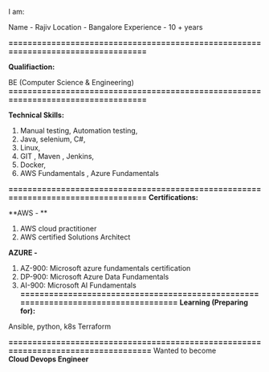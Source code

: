 I am:

Name - Rajiv
Location - Bangalore
Experience - 10 + years


**==================================================================================**

**Qualifiaction:**

BE (Computer Science & Engineering) 
**==================================================================================**

**Technical Skills:**

1. Manual testing, Automation testing,
2. Java, selenium, C#, 
3. Linux,
4. GIT , Maven , Jenkins,
5. Docker,
6. AWS Fundamentals , Azure Fundamentals 

**==================================================================================**
**Certifications:**

**AWS - **
1. AWS cloud practitioner  
2. AWS certified Solutions Architect

**AZURE -**

1. AZ-900: Microsoft azure fundamentals certification
2. DP-900: Microsoft Azure Data Fundamentals
3. AI-900: Microsoft AI Fundamentals
**===================================================================================**
**Learning (Preparing for):**

Ansible,
python,
k8s
Terraform 

**===================================================================================**
Wanted to become  
**Cloud Devops Engineer** 
